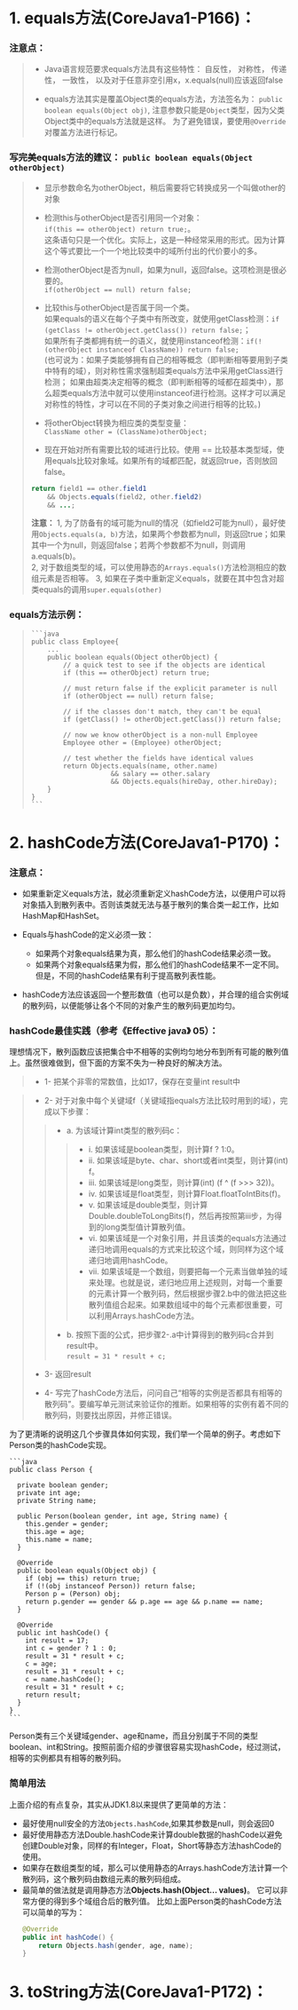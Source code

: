 # 1. equals方法(CoreJava1-P166)：

### 注意点：
> 
> * Java语言规范要求equals方法具有这些特性： 自反性， 对称性， 传递性， 一致性， 以及对于任意非空引用x，x.equals(null)应该返回false
> 
> * equals方法其实是覆盖Object类的equals方法，方法签名为： `public boolean equals(Object obj)`, 注意参数只能是`Object`类型，因为父类Object类中的equals方法就是这样。 为了避免错误，要使用`@Override`对覆盖方法进行标记。
>
### 写完美equals方法的建议： `public boolean equals(Object otherObject)`
> 
> * 显示参数命名为otherObject，稍后需要将它转换成另一个叫做other的对象
>
> * 检测this与otherObject是否引用同一个对象：  
> `if(this == otherObject) return true;`。   
> 这条语句只是一个优化。实际上，这是一种经常采用的形式。因为计算这个等式要比一个一个地比较类中的域所付出的代价要小的多。
>
> * 检测otherObject是否为null，如果为null，返回false。这项检测是很必要的。  
> `if(otherObject == null) return false;`
>
> * 比较this与otherObject是否属于同一个类。  
> 如果equals的语义在每个子类中有所改变，就使用getClass检测：`if (getClass != otherObject.getClass()) return false;`；   
> 如果所有子类都拥有统一的语义，就使用instanceof检测：`if(!(otherObject instanceof ClassName)) return false;`    
> (也可说为：如果子类能够拥有自己的相等概念（即判断相等要用到子类中特有的域），则对称性需求强制超类equals方法中采用getClass进行检测； 如果由超类决定相等的概念（即判断相等的域都在超类中），那么超类equals方法中就可以使用instanceof进行检测。这样才可以满足对称性的特性，才可以在不同的子类对象之间进行相等的比较。)
>
> * 将otherObject转换为相应类的类型变量：  
> `ClassName other = (ClassName)otherObject;`
>
> * 现在开始对所有需要比较的域进行比较。使用 == 比较基本类型域，使用equals比较对象域。如果所有的域都匹配，就返回true，否则放回false。  
> 
> ```java  
> return field1 == other.field1  
>     && Objects.equals(field2, other.field2)  
>     && ...;  
> ```  
>
> **注意：** 1, 为了防备有的域可能为null的情况（如field2可能为null），最好使用`Objects.equals(a, b)`方法，如果两个参数都为null，则返回true；如果其中一个为null，则返回false；若两个参数都不为null，则调用a.equals(b)。  
> 2, 对于数组类型的域，可以使用静态的`Arrays.equals()`方法检测相应的数组元素是否相等。
> 3, 如果在子类中重新定义equals，就要在其中包含对超类equals的调用`super.equals(other)`  

### equals方法示例：

>
>     ```java  
>     public class Employee{
>         ...
>         public boolean equals(Object otherObject) {
>             // a quick test to see if the objects are identical
>             if (this == otherObject) return true;
> 
>             // must return false if the explicit parameter is null
>             if (otherObject == null) return false;
> 
>             // if the classes don't match, they can't be equal
>             if (getClass() != otherObject.getClass()) return false;
> 
>             // now we know otherObject is a non-null Employee
>             Employee other = (Employee) otherObject;
> 
>             // test whether the fields have identical values
>             return Objects.equals(name, other.name)  
>                         && salary == other.salary  
>                         && Objects.equals(hireDay, other.hireDay);
>         }
>     }  
>     ```
>

# 2. hashCode方法(CoreJava1-P170)：  

### 注意点：

* 如果重新定义equals方法，就必须重新定义hashCode方法，以便用户可以将对象插入到散列表中。否则该类就无法与基于散列的集合类一起工作，比如HashMap和HashSet。  

* Equals与hashCode的定义必须一致：
    * 如果两个对象equals结果为真，那么他们的hashCode结果必须一致。
    * 如果两个对象equals结果为假，那么他们的hashCode结果不一定不同。但是，不同的hashCode结果有利于提高散列表性能。

* hashCode方法应该返回一个整形数值（也可以是负数），并合理的组合实例域的散列码，以便能够让各个不同的对象产生的散列码更加均匀。  

### hashCode最佳实践（参考《Effective java》 05）：

理想情况下，散列函数应该把集合中不相等的实例均匀地分布到所有可能的散列值上。虽然很难做到，但下面的方案不失为一种良好的解决方法。

> * 1- 把某个非零的常数值，比如17，保存在变量int result中

> * 2- 对于对象中每个关键域f（关键域指equals方法比较时用到的域），完成以下步骤：
> 
>> * a. 为该域计算int类型的散列码c：
>>
>>> * i. 如果该域是boolean类型，则计算f ? 1:0。
>>> * ii. 如果该域是byte、char、short或者int类型，则计算(int) f。
>>> * iii. 如果该域是long类型，则计算(int) (f ^ (f >>> 32))。
>>> * iv. 如果该域是float类型，则计算Float.floatToIntBits(f)。
>>> * v. 如果该域是double类型，则计算Double.doubleToLongBits(f)，然后再按照第iii步，为得到的long类型值计算散列值。
>>> * vi. 如果该域是一个对象引用，并且该类的equals方法通过递归地调用equals的方式来比较这个域，则同样为这个域递归地调用hashCode。
>>> * vii. 如果该域是一个数组，则要把每一个元素当做单独的域来处理。也就是说，递归地应用上述规则，对每一个重要的元素计算一个散列码，然后根据步骤2.b中的做法把这些散列值组合起来。如果数组域中的每个元素都很重要，可以利用Arrays.hashCode方法。
>>
>> * b. 按照下面的公式，把步骤2-.a中计算得到的散列码c合并到result中。  
		    `result = 31 * result + c;`
>
> * 3- 返回result
> 
> * 4- 写完了hashCode方法后，问问自己“相等的实例是否都具有相等的散列码”。要编写单元测试来验证你的推断。如果相等的实例有着不同的散列码，则要找出原因，并修正错误。
> 

为了更清晰的说明这几个步骤具体如何实现，我们举一个简单的例子。考虑如下Person类的hashCode实现。

	```java
	public class Person {
	
	  private boolean gender;
	  private int age;
	  private String name;
	
	  public Person(boolean gender, int age, String name) {
	    this.gender = gender;
	    this.age = age;
	    this.name = name;
	  }
	    
	  @Override
	  public boolean equals(Object obj) {
	    if (obj == this) return true;
	    if (!(obj instanceof Person)) return false;
	    Person p = (Person) obj;
	    return p.gender == gender && p.age == age && p.name == name;
	  }
	    
	  @Override
	  public int hashCode() {
	    int result = 17;
	    int c = gender ? 1 : 0;
	    result = 31 * result + c;
	    c = age;
	    result = 31 * result + c;
	    c = name.hashCode();
	    result = 31 * result + c;
	    return result;
	  }
	}
	```

Person类有三个关键域gender、age和name，而且分别属于不同的类型boolean、int和String。按照前面介绍的步骤很容易实现hashCode，经过测试，相等的实例都具有相等的散列码。

### 简单用法

上面介绍的有点复杂，其实从JDK1.8以来提供了更简单的方法：

* 最好使用null安全的方法`Objects.hashCode`,如果其参数是null，则会返回0
* 最好使用静态方法Double.hashCode来计算double数据的hashCode以避免创建Double对象，同样的有Integer，Float，Short等静态方法hashCode的使用。
* 如果存在数组类型的域，那么可以使用静态的Arrays.hashCode方法计算一个散列码，这个散列码由数组元素的散列码组成。
* 最简单的做法就是调用静态方法**Objects.hash(Object... values)**。 它可以非常方便的得到多个域组合后的散列值。 比如上面Person类的hashCode方法可以简单的写为：
	```java  
	@Override
	public int hashCode() {
		return Objects.hash(gender, age, name);
	}
	```  

# 3. toString方法(CoreJava1-P172)：

  